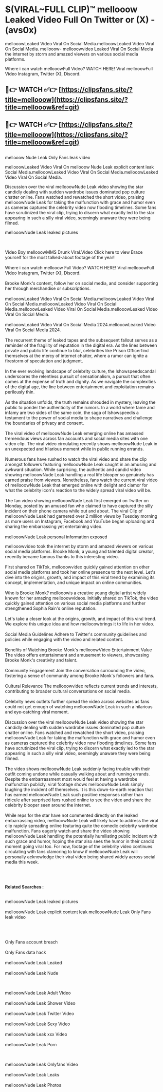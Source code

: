 #  $(VIRAL~FULL CLIP)™ mellooow Leaked Video Full On Twitter or (X)  - (avs0x)

mellooowLeaked Video Viral On Social Media.mellooowLeaked Video Viral On Social Media.
mellooow- mellooowvideo Leaked Viral On Social Media the internet by storm and amazed viewers on various social media platforms.

Where i can watch mellooowFull Video? WATCH HERE! Viral mellooowFull Video Instagram, Twitter (X), Discord.

## 🔴👉 WATCH ✅👉 [https://clipsfans.site/?title=mellooow](https://clipsfans.site/?title=mellooow&ref=git)


## 🔴👉 WATCH ✅👉 [https://clipsfans.site/?title=mellooow](https://clipsfans.site/?title=mellooow&ref=git)
##


mellooow Nude Leak Only Fans leak video 


mellooowLeaked Video Viral On  mellooow Nude Leak explicit content leak Social Media.mellooowLeaked Video Viral On Social Media.mellooowLeaked Video Viral On Social Media.



Discussion over the viral mellooowNude Leak video showing the star candidly dealing with sudden wardrobe issues dominated pop culture chatter online. Fans watched and rewatched the short video, praising mellooowNude Leak for taking the malfunction with grace and humor even as cameras captured the celebrity video now flooding timelines. Some fans have scrutinized the viral clip, trying to discern what exactly led to the star appearing in such a silly viral video, seemingly unaware they were being filmed.


mellooowNude Leak leaked pictures


  <br>

  <br>
Video Boy mellooowMMS Drunk Viral.Video Click here to view Brace yourself for the most talked-about footage of the year!
<br><br>
Where i can watch mellooow Full Video? WATCH HERE! Viral mellooowFull Video Instagram, Twitter (X), Discord.
<br><br>
Brooke Monk's content, follow her on social media, and consider supporting her through merchandise or subscriptions.
<br><br>
mellooowLeaked Video Viral On Social Media.mellooowLeaked Video Viral On Social Media.mellooowLeaked Video Viral On Social Media.mellooowLeaked Video Viral On Social Media.mellooowLeaked Video Viral On Social Media.
<br><br>
mellooowLeaked Video Viral On Social Media 2024.mellooowLeaked Video Viral On Social Media 2024.
<br><br>
The recurrent theme of leaked tapes and the subsequent fallout serves as a reminder of the fragility of reputation in the digital era. As the lines between private and public life continue to blur, celebrities like Prison Officerfind themselves at the mercy of internet chatter, where a rumor can ignite a firestorm of speculation and judgment.
<br><br>
In the ever evolving landscape of celebrity culture, the Ishowspeedscandal underscores the relentless pursuit of sensationalism, a pursuit that often comes at the expense of truth and dignity. As we navigate the complexities of the digital age, the line between entertainment and exploitation remains perilously thin.
<br><br>
As the situation unfolds, the truth remains shrouded in mystery, leaving the public to ponder the authenticity of the rumors. In a world where fame and infamy are two sides of the same coin, the saga of Ishowspeedis a testament to the power of social media to shape narratives and challenge the boundaries of privacy and consent.
<br><br>
The viral video of mellooowNude Leak emerging online has amassed tremendous views across fan accounts and social media sites with one video clip. The viral video circulating recently shows mellooowNude Leak in an unexpected and hilarious moment while in public running errands.
<br><br>
Numerous fans have rushed to watch the viral video and share the clip amongst followers featuring mellooowNude Leak caught in an amusing and awkward situation. While surprising, the authentic and candid video showing mellooowNude Leak handling a real life blooper so genuinely has earned praise from viewers. Nonetheless, fans watch the current viral video of mellooowNude Leak that emerged online with delight and clamor for what the celebrity icon's reaction to the widely spread viral video will be.
<br><br>
The fan video showing mellooowNude Leak first emerged on Twitter on Monday, posted by an amused fan who claimed to have captured the silly incident on their phone camera while out and about. The viral Clip of mellooowNude Leak had garnered over 2 million views by Tuesday morning as more users on Instagram, Facebook and YouTube began uploading and sharing the embarrassing yet entertaining video.
<br><br>
mellooowNude Leak personal information exposed

mellooowvideo took the internet by storm and amazed viewers on various social media platforms. Brooke Monk, a young and talented digital creator, recently became famous thanks to this interesting video.
<br><br>
First shared on TikTok, mellooowvideo quickly gained attention on other social media platforms and took her online presence to the next level. Let's dive into the origins, growth, and impact of this viral trend by examining its concept, implementation, and unique impact on online communities.
<br><br>
Who is Brooke Monk? mellooowis a creative young digital artist widely known for her amazing mellooowvideos. Initially shared on TikTok, the video quickly gained attention on various social media platforms and further strengthened Sophia Rain's online reputation.
<br><br>
Let's take a closer look at the origins, growth, and impact of this viral trend. We explore this unique idea and how mellooowbrings it to life in her video.
<br><br>
Social Media Guidelines Adhere to Twitter's community guidelines and policies while engaging with the video and related content.
<br><br>
Benefits of Watching Brooke Monk's mellooowVideo Entertainment Value The video offers entertainment and amusement to viewers, showcasing Brooke Monk's creativity and talent.
<br><br>
Community Engagement Join the conversation surrounding the video, fostering a sense of community among Brooke Monk's followers and fans.
<br><br>
Cultural Relevance The mellooowvideo reflects current trends and interests, contributing to broader cultural conversations on social media.
<br><br>
Celebrity news outlets further spread the video across websites as fans could not get enough of watching mellooowNude Leak in such a hilarious and eye-catching viral moment.
<br><br>
Discussion over the viral mellooowNude Leak video showing the star candidly dealing with sudden wardrobe issues dominated pop culture chatter online. Fans watched and rewatched the short video, praising mellooowNude Leak for taking the malfunction with grace and humor even as cameras captured the celebrity video now flooding timelines. Some fans have scrutinized the viral clip, trying to discern what exactly led to the star appearing in such a silly viral video, seemingly unaware they were being filmed.
<br><br>
The video shows mellooowNude Leak suddenly facing trouble with their outfit coming undone while casually walking about and running errands. Despite the embarrassment most would feel at having a wardrobe malfunction publicly, viral footage shows mellooowNude Leak simply laughing the incident off themselves. It is this down-to-earth reaction that has earned mellooowNude Leak such positive responses rather than ridicule after surprised fans rushed online to see the video and share the celebrity blooper seen around the internet.
<br><br>
While reps for the star have not commented directly on the leaked embarrassing video, mellooowNude Leak will likely have to address the viral clip rapidly spreading online featuring quite the comedic celebrity wardrobe malfunction. Fans eagerly watch and share the video showing mellooowNude Leak handling the potentially humiliating public incident with such grace and humor, hoping the star also sees the humor in their candid moment going viral too. For now, footage of the celebrity video continues circulating with fans clamoring to know if mellooowNude Leak will personally acknowledge their viral video being shared widely across social media this week.
<br><br>

<br><br>
<strong>Related Searches :</strong>
<br><br>

mellooowNude Leak leaked pictures
<br><br>
mellooowNude Leak explicit content leak
mellooowNude Leak Only Fans leak video
<br><br>

<br><br>
Only Fans account breach
<br><br>
Only Fans data hack
<br><br>
mellooowNude Leak Leaked
<br><br>
mellooowNude Leak Nude

<br><br>
mellooowNude Leak Adult Video
<br><br>
mellooowNude Leak Shower Video
<br><br>
mellooowNude Leak Twitter Video
<br><br>
mellooowNude Leak Sexy Video
<br><br>
mellooowNude Leak xxx Video
<br><br>
mellooowNude Leak Porn

<br><br>
mellooowNude Leak Onlyfans Video
<br><br>
mellooowNude Leak Leaks
<br><br>
mellooowNude Leak Photos